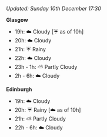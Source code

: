 *Updated: Sunday 10th December 17:30*

**Glasgow**

* 19h: :cloud: Cloudy [:umbrella: as of 10h]
* 20h: :cloud: Cloudy
* 21h: :umbrella: Rainy
* 22h: :cloud: Cloudy
* 23h - 1h: :partly_sunny: Partly Cloudy
* 2h - 6h: :cloud: Cloudy

**Edinburgh**

* 19h: :cloud: Cloudy
* 20h: :umbrella: Rainy [:cloud: as of 10h]
* 21h: :partly_sunny: Partly Cloudy
* 22h - 6h: :cloud: Cloudy
